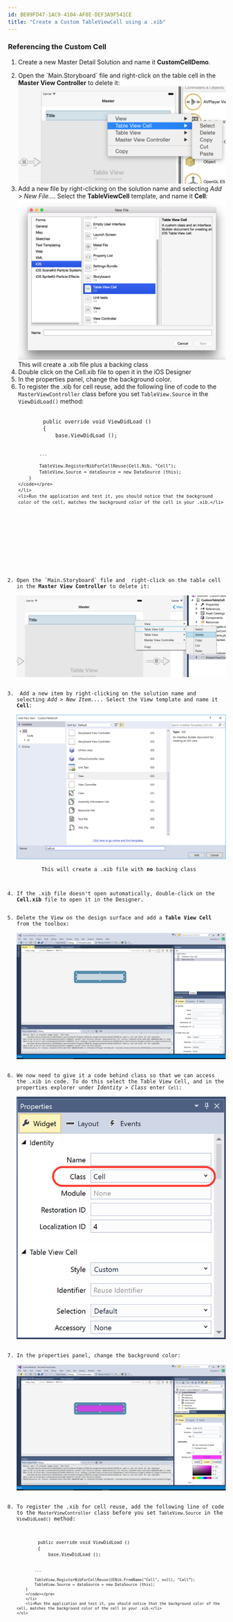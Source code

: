 ```yaml
---
id: BE09FD47-1AC9-4104-AF8E-DEF3A9F541CE
title: "Create a Custom TableViewCell using a .xib"
---
```


### Referencing the Custom Cell

1. Create a new Master Detail Solution and name it **CustomCellDemo**.

<ide name="xs">
<ol start="2">
	<li>Open the `Main.Storyboard` file and  right-click on the table cell in the <strong>Master View Controller</strong> to delete it:
	</br><a href="Images/image6.png"><img src="Images/image6.png"></a></li>
	<li>Add a new file by right-clicking on the solution name and selecting <em>Add > New File...</em>. Select the <strong>TableViewCell</strong> template, and name it <strong>Cell</strong>:
	</br><a href="Images/image7.png"><img src="Images/image7.png"></a></br>
	This will create a .xib file plus a backing class
	</li>
	<li>Double click on the Cell.xib file to open it in the iOS Designer</li>
	<li>In the properties panel, change the background color.</li>
	<li>To register the .xib for cell reuse, add the following line of code to the <code>MasterViewController</code> class before you set <code>TableView.Source</code> in the <code>ViewDidLoad()</code> method:
	<pre><code>
		public override void ViewDidLoad ()
		{
			base.ViewDidLoad ();

			...

			TableView.RegisterNibForCellReuse(Cell.Nib, "Cell");
			TableView.Source = dataSource = new DataSource (this);
		}
	</code></pre>
	</li>
	<li>Run the application and test it, you should notice that the background color of the cell, matches the background color of the cell in your .xib.</li>
</ol>	
</ide>

<ide name="vs">
	<ol start="2">
		<li>Open the `Main.Storyboard` file and  right-click on the table cell in the <strong>Master View Controller</strong> to delete it:
		</br><a href="Images/image1.png"><img src="Images/image1.png"></a></li>
		<li> Add a new item by right-clicking on the solution name and selecting <em>Add > New Item...</em>. Select the View template and name it <strong>Cell</strong>:
		</br><a href="Images/image5.png"><img src="Images/image5.png"></a></br>
		This will create a .xib file with <strong>no</strong> backing class
		</li>
		<li>If the .xib file doesn't open automatically, double-click on the <strong>Cell.xib</strong> file to open it in the Designer.</li>
		<li>Delete the View on the design surface and add a <strong>Table View Cell</strong> from the toolbox:
		</br><a href="Images/image2.png"><img src="Images/image2.png"></a></li>
		<li>We now need to give it a code behind class so that we can access the .xib in code. To do this select the Table View Cell, and in the properties explorer under <em>Identity > Class</em> enter <code>Cell</code>:
		</br><a href="Images/image3.png"><img src="Images/image3.png"></a></li>
		<li>In the properties panel, change the background color:
		</br><a href="Images/image4.png"><img src="Images/image4.png"></a></li>
		<li>To register the .xib for cell reuse, add the following line of code to the <code>MasterViewController</code> class before you set <code>TableView.Source</code> in the <code>ViewDidLoad()</code> method:
		<pre><code>
		public override void ViewDidLoad ()
		{
			base.ViewDidLoad ();

			...

			TableView.RegisterNibForCellReuse(UINib.FromName("Cell", null), "Cell”);
			TableView.Source = dataSource = new DataSource (this);
		}
		</code></pre>
		</li>
		<li>Run the application and test it, you should notice that the background color of the cell, matches the background color of the cell in your .xib.</li>
	</ol>
</ide>



